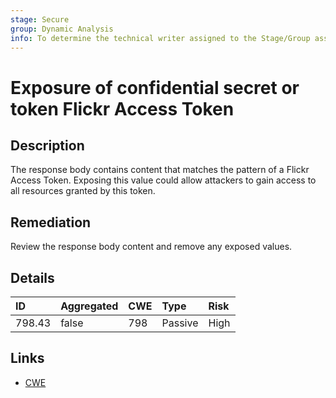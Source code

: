 ```yaml
---
stage: Secure
group: Dynamic Analysis
info: To determine the technical writer assigned to the Stage/Group associated with this page, see https://about.gitlab.com/handbook/engineering/ux/technical-writing/#assignments
---
```


# Exposure of confidential secret or token Flickr Access Token

## Description

The response body contains content that matches the pattern of a Flickr Access Token.
Exposing this value could allow attackers to gain access to all resources granted by this token.

## Remediation

Review the response body content and remove any exposed values.

## Details

| ID | Aggregated | CWE | Type | Risk |
|:---|:--------|:--------|:--------|:--------|
| 798.43 | false | 798 | Passive | High |

## Links

- [CWE](https://cwe.mitre.org/data/definitions/798.html)

